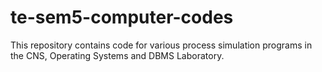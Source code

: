 # te-sem5-computer-codes
This repository contains code for various process simulation programs in the CNS, Operating Systems and DBMS Laboratory.
